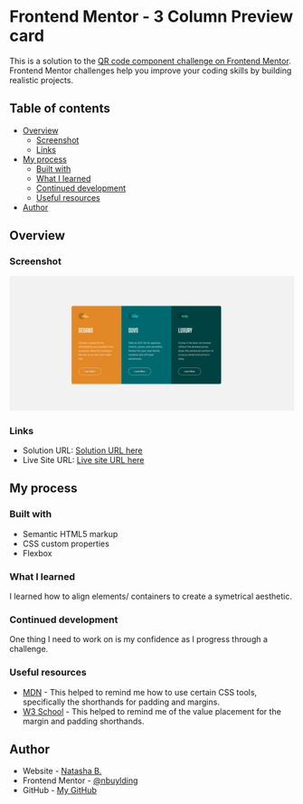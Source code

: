 # Frontend Mentor - 3 Column Preview card

This is a solution to the [QR code component challenge on Frontend Mentor](https://www.frontendmentor.io/challenges/qr-code-component-iux_sIO_H). Frontend Mentor challenges help you improve your coding skills by building realistic projects. 

## Table of contents

- [Overview](#overview)
  - [Screenshot](#screenshot)
  - [Links](#links)
- [My process](#my-process)
  - [Built with](#built-with)
  - [What I learned](#what-i-learned)
  - [Continued development](#continued-development)
  - [Useful resources](#useful-resources)
- [Author](#author)


## Overview

### Screenshot

![](./Screenshot%20(13).png)


### Links

- Solution URL: [Solution URL here](https://www.frontendmentor.io/solutions/3column-preview-card-component-X0LXV4fQo4)
- Live Site URL: [Live site URL here](https://nbuylding.github.io/3-column-preview-card/)

## My process

### Built with

- Semantic HTML5 markup
- CSS custom properties
- Flexbox

### What I learned

I learned how to align elements/ containers to create a symetrical aesthetic.


### Continued development

One thing I need to work on is my confidence as I progress through a challenge. 

### Useful resources

- [MDN](https://developer.mozilla.org/en-US/) - This helped to remind me how to use certain CSS tools, specifically the shorthands for padding and margins.
- [W3 School](https://www.w3schools.com/) - This helped to remind me of the value placement for the margin and padding shorthands.

## Author

- Website - [Natasha B.](https://www.natashabuylding.com)
- Frontend Mentor - [@nbuylding](https://www.frontendmentor.io/profile/nbuylding)
- GitHub - [My GitHub](https://github.com/nbuylding)
